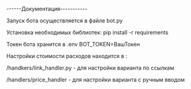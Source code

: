 ------Документация-----------

Запуск бота осуществляется в файле bot.py

Установка необходимых библиотек: pip install -r requirements

Токен бота хранится в .env BOT_TOKEN=ВашТокен

Настройки стоимости расходов находится в :

/handkers/link_handler.py - для настройки варианта по ссылкам

/handlers/price_handler - для настройки варианта с ручным вводом





